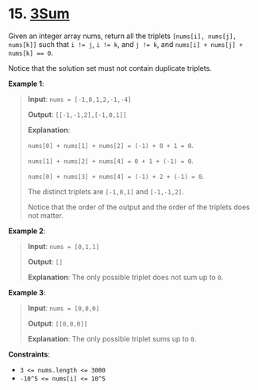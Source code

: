 # 15. [3Sum](https://leetcode.com/problems/3sum/)

Given an integer array nums, return all the triplets `[nums[i], nums[j], nums[k]]` such that `i != j`, `i != k`, and `j != k`, and `nums[i] + nums[j] + nums[k] == 0`.

Notice that the solution set must not contain duplicate triplets.

**Example 1**:

> **Input**: `nums = [-1,0,1,2,-1,-4]`
>
> **Output**: `[[-1,-1,2],[-1,0,1]]`
>
> **Explanation**:
>
> `nums[0] + nums[1] + nums[2] = (-1) + 0 + 1 = 0`.
>
> `nums[1] + nums[2] + nums[4] = 0 + 1 + (-1) = 0`.
>
> `nums[0] + nums[3] + nums[4] = (-1) + 2 + (-1) = 0`.
>
> The distinct triplets are `[-1,0,1]` and `[-1,-1,2]`.
>
> Notice that the order of the output and the order of the triplets does not matter.

**Example 2**:

> **Input**: `nums = [0,1,1]`
>
> **Output**: `[]`
>
> **Explanation**: The only possible triplet does not sum up to `0`.

**Example 3**:

> **Input**: `nums = [0,0,0]`
>
> **Output**: `[[0,0,0]]`
>
> **Explanation**: The only possible triplet sums up to `0`.

**Constraints**:

- `3 <= nums.length <= 3000`
- `-10^5 <= nums[i] <= 10^5`
